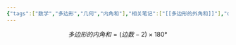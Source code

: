 ```yaml
---
{"tags":["数学","多边形","几何","内角和"],"相关笔记":["[[多边形的外角和]]"],"dg-publish":true,"permalink":"/001//","dgPassFrontmatter":true}
---
```


$$
多边形的内角和=(边数-2)\times180°
$$
